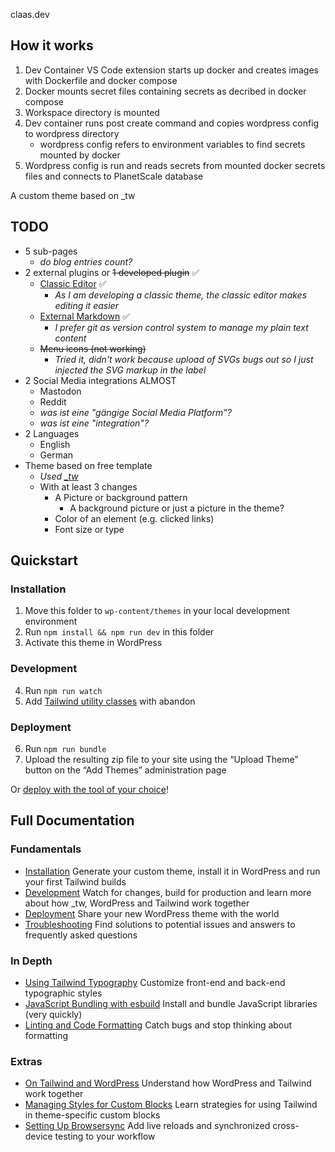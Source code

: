 claas.dev


## How it works
1. Dev Container VS Code extension starts up docker and creates images with Dockerfile and docker compose
2. Docker mounts secret files containing secrets as decribed in docker compose
3. Workspace directory is mounted
4. Dev container runs post create command and copies wordpress config to wordpress directory
    - wordpress config refers to environment variables to find secrets mounted by docker
5. Wordpress config is run and reads secrets from mounted docker secrets files and connects to PlanetScale database

A custom theme based on \_tw

## TODO

- 5 sub-pages
  - _do blog entries count?_
- 2 external plugins or ~~1 developed plugin~~ ✅
  - [Classic Editor](https://wordpress.org/plugins/classic-editor/) ✅
    - _As I am developing a classic theme, the classic editor makes editing it easier_
  - [External Markdown](https://wordpress.org/plugins/external-markdown/) ✅
    - _I prefer git as version control system to manage my plain text content_
  - ~~Menu icons (not working)~~
    - _Tried it, didn't work because upload of SVGs bugs out so I just injected the SVG markup in the label_
- 2 Social Media integrations ALMOST
  - Mastodon
  - Reddit
  - _was ist eine "gängige Social Media Platform"?_
  - _was ist eine "integration"?_
- 2 Languages
  - English
  - German
- Theme based on free template
  - _Used [_tw](https://underscoretw.com/)_
  - With at least 3 changes
    - A Picture or background pattern
      - A background picture or just a picture in the theme?
    - Color of an element (e.g. clicked links)
    - Font size or type




## Quickstart

### Installation

1. Move this folder to `wp-content/themes` in your local development environment
2. Run `npm install && npm run dev` in this folder
3. Activate this theme in WordPress

### Development

4. Run `npm run watch`
5. Add [Tailwind utility classes](https://tailwindcss.com/docs/utility-first) with abandon

### Deployment

6. Run `npm run bundle`
7. Upload the resulting zip file to your site using the “Upload Theme” button on the “Add Themes” administration page

Or [deploy with the tool of your choice](https://underscoretw.com/docs/deployment/#h-other-deployment-options)!

## Full Documentation

### Fundamentals

* [Installation](https://underscoretw.com/docs/installation/)
  Generate your custom theme, install it in WordPress and run your first Tailwind builds
* [Development](https://underscoretw.com/docs/development/)
  Watch for changes, build for production and learn more about how _tw, WordPress and Tailwind work together
* [Deployment](https://underscoretw.com/docs/deployment/)
  Share your new WordPress theme with the world
* [Troubleshooting](https://underscoretw.com/docs/troubleshooting/)
  Find solutions to potential issues and answers to frequently asked questions

### In Depth

* [Using Tailwind Typography](https://underscoretw.com/docs/tailwind-typography/)
  Customize front-end and back-end typographic styles
* [JavaScript Bundling with esbuild](https://underscoretw.com/docs/esbuild/)
  Install and bundle JavaScript libraries (very quickly)
* [Linting and Code Formatting](https://underscoretw.com/docs/linting-code-formatting/)
  Catch bugs and stop thinking about formatting

### Extras

* [On Tailwind and WordPress](https://underscoretw.com/docs/wordpress-tailwind/)
  Understand how WordPress and Tailwind work together
* [Managing Styles for Custom Blocks](https://underscoretw.com/docs/custom-blocks/)
  Learn strategies for using Tailwind in theme-specific custom blocks
* [Setting Up Browsersync](https://underscoretw.com/docs/browsersync/)
  Add live reloads and synchronized cross-device testing to your workflow
